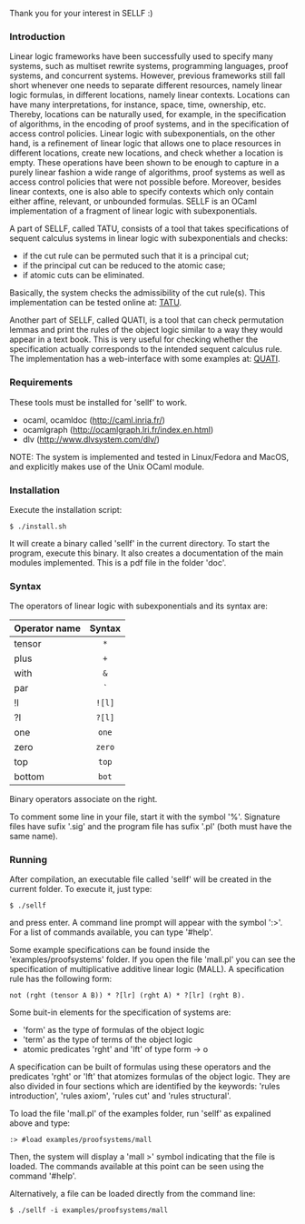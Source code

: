 
Thank you for your interest in SELLF :)

### Introduction

Linear logic frameworks have been successfully used to specify many systems,
such as multiset rewrite systems, programming languages, proof systems, and
concurrent systems. However, previous frameworks still fall short whenever one
needs to separate different resources, namely linear logic formulas, in
different locations, namely linear contexts. Locations can have many
interpretations, for instance, space, time, ownership, etc. Thereby, locations
can be naturally used, for example, in the specification of algorithms, in the
encoding of proof systems, and in the specification of access control policies.
Linear logic with subexponentials, on the other hand,  is a refinement of linear
logic that allows one to place resources in different locations, create new
locations, and check whether a location is empty. These operations have been
shown to be enough to capture in a purely linear fashion a wide range of
algorithms, proof systems as well as access control policies that were not
possible before. Moreover, besides linear contexts, one is also able to specify
contexts which only contain either affine, relevant, or unbounded formulas.
SELLF is an OCaml implementation of a fragment of linear logic with
subexponentials.

A part of SELLF, called TATU, consists of a tool that takes specifications of
sequent calculus systems in linear logic with subexponentials and checks:

  * if the cut rule can be permuted such that it is a principal cut;
  * if the principal cut can be reduced to the atomic case;
  * if atomic cuts can be eliminated.

Basically, the system checks the admissibility of the cut rule(s). This
implementation can be tested online at:
[TATU](http://www.logic.at/people/giselle/tatu).

Another part of SELLF, called QUATI, is a tool that can check permutation lemmas
and print the rules of the object logic similar to a way they would appear in a
text book. This is very useful for checking whether the specification actually
corresponds to the intended sequent calculus rule. The implementation has a
web-interface with some examples at:
[QUATI](http://www.logic.at/staff/giselle/quati).

### Requirements

These tools must be installed for 'sellf' to work.

  * ocaml, ocamldoc (http://caml.inria.fr/)
  * ocamlgraph (http://ocamlgraph.lri.fr/index.en.html)
  * dlv (http://www.dlvsystem.com/dlv/)

NOTE: The system is implemented and tested in Linux/Fedora and MacOS, and
explicitly makes use of the Unix OCaml module. 

### Installation

Execute the installation script:

```
$ ./install.sh
```

It will create a binary called 'sellf' in the current directory. To start the
program, execute this binary. It also creates a documentation of the main
modules implemented. This is a pdf file in the folder 'doc'.

### Syntax

The operators of linear logic with subexponentials and its syntax are:

| Operator name | Syntax |
| ------------- |:------:|
| tensor        |  `*`   |
| plus          |  `+`   |
| with          |  `&`   |
| par           |  `|`   |
| !l            |  `![l]` |
| ?l            |  `?[l]`    |
| one           |  `one` |
| zero          |  `zero`|
| top           |  `top` |
| bottom        |  `bot` |

Binary operators associate on the right.

To comment some line in your file, start it with the symbol '%'.
Signature files have sufix '.sig' and the program file has sufix '.pl' (both
must have the same name).

### Running

After compilation, an executable file called 'sellf' will be created in the
current folder. To execute it, just type:

```
$ ./sellf
```

and press enter. A command line prompt will appear with the symbol ':>'. For a
list of commands available, you can type '#help'. 

Some example specifications can be found inside the 'examples/proofsystems'
folder. If you open the file 'mall.pl' you can see the specification of
multiplicative additive linear logic (MALL). A specification rule has the
following form:

```
not (rght (tensor A B)) * ?[lr] (rght A) * ?[lr] (rght B).
```

Some buit-in elements for the specification of systems are:

  * 'form' as the type of formulas of the object logic
  * 'term' as the type of terms of the object logic
  * atomic predicates 'rght' and 'lft' of type form -> o

A specification can be built of formulas using these operators and the
predicates 'rght' or 'lft' that atomizes formulas of the object logic. They are
also divided in four sections which are identified by the keywords: 'rules
introduction', 'rules axiom', 'rules cut' and 'rules structural'.

To load the file 'mall.pl' of the examples folder, run 'sellf' as expalined above
and type:

```
:> #load examples/proofsystems/mall
```

Then, the system will display a 'mall >' symbol indicating that the file is loaded.
The commands available at this point can be seen using the command '#help'. 

Alternatively, a file can be loaded directly from the command line:

```
$ ./sellf -i examples/proofsystems/mall
```

